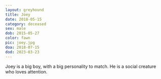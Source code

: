 ```yaml
---
layout: greyhound
title: Joey
date: 2018-05-15
category: deceased
sex: male
dob: 2015-05-27
color: fawn
pic: joey.jpg
doa: 2018-07-15
dod: 2023-03-23
---
```

Joey is a big boy, with a big personality to match. He is a social creature who loves attention. 

